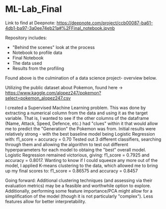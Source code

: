 # ML-Lab_Final

Link to find at Deepnote: https://deepnote.com/project/ccb00087-ba61-4db1-ba97-3a0ee74eb21a#%2FFinal_notebook.ipynb

Repository includes:
  - "Behind the scenes" look at the process
  - Notebook to profile data
  - Final Notebook
  - The data used
  - Results from the profiling

Found above is the culmination of a data science project- overview below.

Utilizing the public dataset about Pokemon, found here -> https://www.kaggle.com/alopez247/pokemon?select=pokemon_alopez247.csv

I created a Supervised Machine Learning problem. This was done by extracting a numerical column from the data and using it as the target variable. That is, I wanted to see if the other columns of the dataframe (Name, Attack, Speed, Defence, etc.) had "clues" within it that would allow me to predict the "Generation" the Pokemon was from.
Initial results were relatively strong - with the best baseline model being Logistic Regression with: f1_score = accuracy = 0.70
Tested out 3 different classifiers, searching through them and allowing the algorithm to test out different hyperparameters for each model to obtaing the "best" overall model. Logistic Regression remained victorious, giving: f1_score = 0.7925 and accuracy = 0.8017.
Wanting to know if I could squeeze any more out of the model, I applied K-means clustering to the data, which allowed me to bring up my final scores to: f1_score = 0.86575 and accuracy = 0.8457

Going forward: Additional clustering techniques (and assessing via their evaluation metrics) may be a feasible and worthwhile option to explore. Additionally, performing some feature importance/PCA might allow for a simplification of the model (though it is not particularly "complex"). Less features allow for better interpretability.

